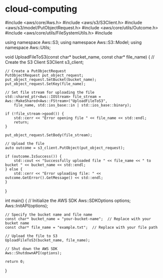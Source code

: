 # cloud-computing
#include <aws/core/Aws.h>
#include <aws/s3/S3Client.h>
#include <aws/s3/model/PutObjectRequest.h>
#include <aws/core/utils/Outcome.h>
#include <aws/core/utils/FileSystemUtils.h>
#include <iostream>

using namespace Aws::S3;
using namespace Aws::S3::Model;
using namespace Aws::Utils;

void UploadFileToS3(const char* bucket_name, const char* file_name) {
    // Create the S3 Client
    S3Client s3_client;

    // Create a PutObjectRequest
    PutObjectRequest put_object_request;
    put_object_request.SetBucket(bucket_name);
    put_object_request.SetKey(file_name);

    // Set file stream for uploading the file
    std::shared_ptr<Aws::IOStream> file_stream = Aws::MakeShared<Aws::FStream>("UploadFileToS3",
        file_name, std::ios_base::in | std::ios_base::binary);

    if (!file_stream->good()) {
        std::cerr << "Error opening file " << file_name << std::endl;
        return;
    }

    put_object_request.SetBody(file_stream);

    // Upload the file
    auto outcome = s3_client.PutObject(put_object_request);

    if (outcome.IsSuccess()) {
        std::cout << "Successfully uploaded file " << file_name << " to bucket " << bucket_name << std::endl;
    } else {
        std::cerr << "Error uploading file: " << outcome.GetError().GetMessage() << std::endl;
    }
}

int main() {
    // Initialize the AWS SDK
    Aws::SDKOptions options;
    Aws::InitAPI(options);

    // Specify the bucket name and file name
    const char* bucket_name = "your-bucket-name";  // Replace with your bucket name
    const char* file_name = "example.txt";  // Replace with your file path

    // Upload the file to S3
    UploadFileToS3(bucket_name, file_name);

    // Shut down the AWS SDK
    Aws::ShutdownAPI(options);
    
    return 0;
}
